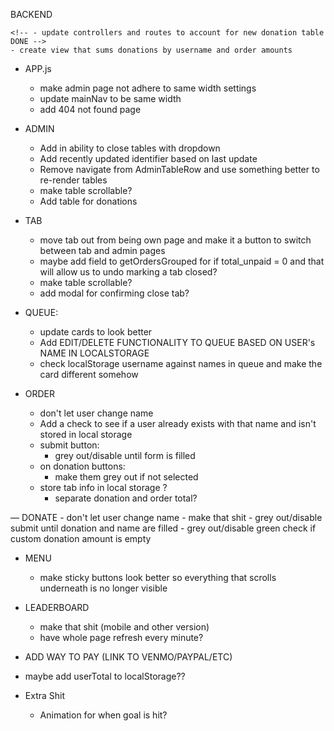 BACKEND
<!-- - double check isPaid and updatePaid logic with frontend code DONE -->
    <!-- - update controllers and routes to account for new donation table DONE -->
    - create view that sums donations by username and order amounts

<!-- FRONTEND -->
<!-- - go through and update routes/paths from old frontend DONE -->

- APP.js
    - make admin page not adhere to same width settings
    - update mainNav to be same width
    - add 404 not found page

- ADMIN
    <!-- - figure out how to load all orders and filter accordingly DONE
    - add functionality to update paid/completed/delete DONE
    - add comments into rows that have them DONE -->
    - Add in ability to close tables with dropdown
    - Add recently updated identifier based on last update
    - Remove navigate from AdminTableRow and use something better to re-render tables
    <!-- - add a tab section to close tabs and check values DONE -->
    - make table scrollable?
    - Add table for donations

- TAB
    - move tab out from being own page and make it a button to switch between tab and admin pages
    <!-- - finish building out functionality in TabTableRow DONE -->
    - maybe add field to getOrdersGrouped for if total_unpaid = 0 and that will allow us to undo marking a tab closed?
    <!-- - figure out donations DONE -->
    - make table scrollable?
    <!-- - redo table to align with new backend queries and view DONE -->
    <!-- - add separate queries for paid/unpaid? DONE -->
    - add modal for confirming close tab?

- QUEUE:
    <!-- - Go through queue, queueList, queueItem and update to match what is returned from database DONE -->
    - update cards to look better
    - Add EDIT/DELETE FUNCTIONALITY TO QUEUE BASED ON USER's NAME IN LOCALSTORAGE
    - check localStorage username against names in queue and make the card different somehow

- ORDER
    <!-- - make it where form can't be submitted if any inputs are blank DONE
    - add option to enter in own drink DONE
    - Save username to local storage DONE -->
    - don't let user change name
    - Add a check to see if a user already exists with that name and isn't stored in local storage
    <!-- - add donation field DONE -->
    - submit button:
        - grey out/disable until form is filled
    - on donation buttons:
        - make them grey out if not selected
        <!-- - add field popup if other is selected DONE -->
        <!-- - if other is selected, update OTHER to reflect value chosen DONE -->
    - store tab info in local storage ?
        - separate donation and order total?
    <!-- - update both ends to account for new donation table DONE -->

— DONATE
    - don't let user change name
    - make that shit
    - grey out/disable submit until donation and name are filled
    - grey out/disable green check if custom donation amount is empty

- MENU
    <!-- - make it where clicking "Add to Order" populates form in Order page DONE -->
    <!-- — make top buttons sticky and actually redirect to different sections of the page DONE -->
    - make sticky buttons look better so everything that scrolls underneath is no longer visible

- LEADERBOARD
    - make that shit (mobile and other version)
    <!-- - add sum query to backend to get total of all orders submitted DONE -->
    - have whole page refresh every minute?
    <!-- - UPDATE backend to total order_totals and total_donated DONE -->

- ADD WAY TO PAY (LINK TO VENMO/PAYPAL/ETC)
- maybe add userTotal to localStorage??

- Extra Shit
    - Animation for when goal is hit?
